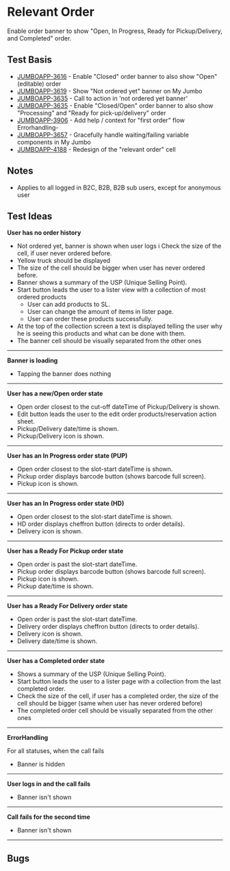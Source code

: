 # Relevant Order 
Enable order banner to show "Open, In Progress, Ready for Pickup/Delivery, and Completed" order.

## Test Basis


* [JUMBOAPP-3616](https://icemobile.atlassian.net/browse/JUMBOAPP-3616) - Enable "Closed" order banner to also show "Open" (editable) order
* [JUMBOAPP-3619](https://icemobile.atlassian.net/browse/JUMBOAPP-3619) - Show "Not ordered yet" banner on My Jumbo
* [JUMBOAPP-3635](https://icemobile.atlassian.net/browse/JUMBOAPP-3635) - Call to action in 'not ordered yet banner'
* [JUMBOAPP-3635](https://icemobile.atlassian.net/browse/JUMBOAPP-3618) - Enable "Closed/Open" order banner to also show "Processing" and "Ready for pick-up/delivery" order
* [JUMBOAPP-3906](https://icemobile.atlassian.net/browse/JUMBOAPP-3906) - Add help / context for "first order" flow Errorhandling- 
* [JUMBOAPP-3657](https://icemobile.atlassian.net/browse/JUMBOAPP-3657) - Gracefully handle waiting/failing variable components in My Jumbo
* [JUMBOAPP-4188](https://icemobile.atlassian.net/browse/JUMBOAPP-4188) - Redesign of the "relevant order" cell
## Notes

* Applies to all logged in B2C, B2B, B2B sub users, except for anonymous user

## Test Ideas

**User has no order history**

- Not ordered yet, banner is shown when user logs i Check the size of the cell, if user never ordered before.
- Yellow truck should be displayed 
- The size of the cell should be bigger when user has never ordered before.
- Banner shows a summary of the USP (Unique Selling Point).
- Start button leads the user to a lister view with a collection of most ordered products 
	* User can add products to SL.
	* User can change the amount of items in lister page.
	* User can order these products successfully.
- At the top of the collection screen a text is displayed telling the user why he is seeing this products and what can be done with them.
- The banner cell should be visually separated from the other ones

***

**Banner is loading**

- Tapping the banner does nothing

***

**User has a new/Open order state**

- Open order closest to the cut-off dateTime of Pickup/Delivery is shown.
- Edit button leads the user to the edit order products/reservation action sheet.
- Pickup/Delivery date/time is shown.
- Pickup/Delivery icon is shown.

***

**User has an In Progress order state (PUP)**

- Open order closest to the slot-start dateTime is shown.
- Pickup order displays barcode button (shows barcode full screen).
- Pickup icon is shown.

***

**User has an In Progress order state (HD)**

- Open order closest to the slot-start dateTime is shown.
- HD order displays cheffron button (directs to order details).
- Delivery icon is shown.

***

**User has a Ready For Pickup order state**

- Open order is past the slot-start dateTime.
- Pickup order displays barcode button (shows barcode full screen).
- Pickup icon is shown.
- Pickup date/time is shown.

***

**User has a Ready For Delivery order state**

- Open order is past the slot-start dateTime.
- Delivery order displays cheffron button (directs to order details).
- Delivery icon is shown.
- Delivery date/time is shown.

***

**User has a Completed order state**

- Shows a summary of the USP (Unique Selling Point).
- Start button leads the user to a lister page with a collection from the last completed order.
- Check the size of the cell, if user has a completed order, the size of the cell should be bigger (same when user has never ordered before)
- The completed order cell should be visually separated from the other ones
***

**ErrorHandling**

For all statuses, when the call fails

- Banner is hidden

***

**User logs in and the call fails**

- Banner isn't shown

***

**Call fails for the second time**

- Banner isn't shown

***

## Bugs

